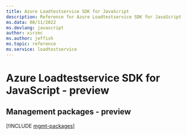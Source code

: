 ```yaml
---
title: Azure Loadtestservice SDK for JavaScript
description: Reference for Azure Loadtestservice SDK for JavaScript
ms.data: 08/11/2022
ms.devlang: javascript
author: xirzec
ms.author: jeffish
ms.topic: reference
ms.service: loadtestservice
---
```

# Azure Loadtestservice SDK for JavaScript - preview

## Management packages - preview
[!INCLUDE [mgmt-packages](loadtestservice-mgmt-index.md)]